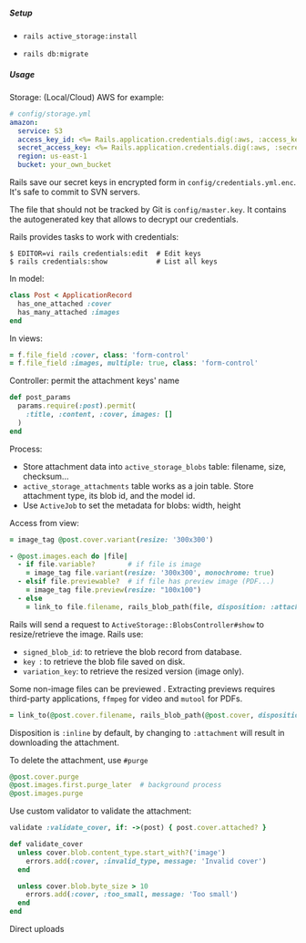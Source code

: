 ##### Setup

* `rails active_storage:install`

* `rails db:migrate`

##### Usage

Storage: (Local/Cloud) AWS for example:

```yaml
# config/storage.yml
amazon:
  service: S3
  access_key_id: <%= Rails.application.credentials.dig(:aws, :access_key_id) %>
  secret_access_key: <%= Rails.application.credentials.dig(:aws, :secret_access_key) %>
  region: us-east-1
  bucket: your_own_bucket
```

Rails save our secret keys in encrypted form in `config/credentials.yml.enc`. It's safe to commit to SVN servers.

The file that should not be tracked by Git is `config/master.key`. It contains the autogenerated key that allows to decrypt our credentials.

Rails provides tasks to work with credentials:

```shell
$ EDITOR=vi rails credentials:edit 	# Edit keys
$ rails credentials:show		   	# List all keys
```

In model:

```ruby
class Post < ApplicationRecord
  has_one_attached :cover
  has_many_attached :images
end
```

In views:

```ruby
= f.file_field :cover, class: 'form-control'
= f.file_field :images, multiple: true, class: 'form-control'
```

Controller: permit the attachment keys' name

```ruby
def post_params
  params.require(:post).permit(
    :title, :content, :cover, images: []
  )
end
```

Process:

* Store attachment data into `active_storage_blobs` table: filename, size, checksum...
* `active_storage_attachments` table works as a join table. Store attachment type, its blob id, and the model id.
* Use `ActiveJob` to set the metadata for blobs: width, height

Access from view:

```ruby
= image_tag @post.cover.variant(resize: '300x300')

- @post.images.each do |file|
  - if file.variable? 		 # if file is image
    = image_tag file.variant(resize: '300x300', monochrome: true)
  - elsif file.previewable?  # if file has preview image (PDF...)
    = image_tag file.preview(resize: "100x100")
  - else
    = link_to file.filename, rails_blob_path(file, disposition: :attachment)
```

Rails will send a request to `ActiveStorage::BlobsController#show` to resize/retrieve the image.
Rails use:
* `signed_blob_id`:  to retrieve the blob record from database.
* `key `: to retrieve the blob file saved on disk.
* `variation_key`: to retrieve the resized version (image only).

Some non-image files can be previewed . Extracting previews requires third-party applications, `ffmpeg` for video and `mutool` for PDFs.  

```ruby
= link_to(@post.cover.filename, rails_blob_path(@post.cover, disposition: :attachment))
```

Disposition is `:inline` by default, by changing to `:attachment` will result in downloading the attachment.

To delete the attachment, use `#purge`

```ruby
@post.cover.purge
@post.images.first.purge_later 	# background process
@post.images.purge
```

Use custom validator to validate the attachment:

```ruby
validate :validate_cover, if: ->(post) { post.cover.attached? }

def validate_cover
  unless cover.blob.content_type.start_with?('image')
    errors.add(:cover, :invalid_type, message: 'Invalid cover')
  end

  unless cover.blob.byte_size > 10
    errors.add(:cover, :too_small, message: 'Too small')
  end
end
```

Direct uploads

